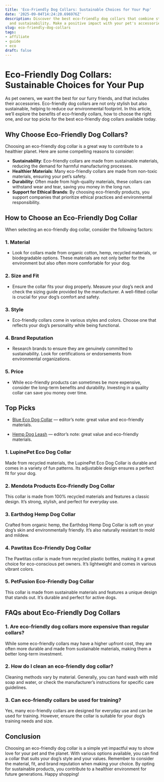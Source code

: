 ```yaml
---
title: 'Eco-Friendly Dog Collars: Sustainable Choices for Your Pup'
date: '2025-09-04T14:24:20.696976Z'
description: Discover the best eco-friendly dog collars that combine style, comfort,
  and sustainability. Make a positive impact with your pet's accessories.
slug: eco-friendly-dog-collars
tags:
- affiliate
- guide
- eco
draft: false
---
```


# Eco-Friendly Dog Collars: Sustainable Choices for Your Pup

As pet owners, we want the best for our furry friends, and that includes their accessories. Eco-friendly dog collars are not only stylish but also sustainable, helping to reduce our environmental footprint. In this article, we’ll explore the benefits of eco-friendly collars, how to choose the right one, and our top picks for the best eco-friendly dog collars available today.

## Why Choose Eco-Friendly Dog Collars?

Choosing an eco-friendly dog collar is a great way to contribute to a healthier planet. Here are some compelling reasons to consider:

- **Sustainability**: Eco-friendly collars are made from sustainable materials, reducing the demand for harmful manufacturing processes.
- **Healthier Materials**: Many eco-friendly collars are made from non-toxic materials, ensuring your pet’s safety.
- **Durability**: Often made from high-quality materials, these collars can withstand wear and tear, saving you money in the long run.
- **Support for Ethical Brands**: By choosing eco-friendly products, you support companies that prioritize ethical practices and environmental responsibility.

## How to Choose an Eco-Friendly Dog Collar

When selecting an eco-friendly dog collar, consider the following factors:

### 1. Material
- Look for collars made from organic cotton, hemp, recycled materials, or biodegradable options. These materials are not only better for the environment but also often more comfortable for your dog.

### 2. Size and Fit
- Ensure the collar fits your dog properly. Measure your dog’s neck and check the sizing guide provided by the manufacturer. A well-fitted collar is crucial for your dog’s comfort and safety.

### 3. Style
- Eco-friendly collars come in various styles and colors. Choose one that reflects your dog’s personality while being functional.

### 4. Brand Reputation
- Research brands to ensure they are genuinely committed to sustainability. Look for certifications or endorsements from environmental organizations.

### 5. Price
- While eco-friendly products can sometimes be more expensive, consider the long-term benefits and durability. Investing in a quality collar can save you money over time.

## Top Picks

- [Blue Eco Dog Collar](https://www.amazon.com/dp/B0B12345AB/?tag=ecopetguide-20) — editor’s note: great value and eco-friendly materials.

- [Hemp Dog Leash](https://www.amazon.com/dp/B08HEMP123/?tag=ecopetguide-20) — editor’s note: great value and eco-friendly materials.

### 1. **LupinePet Eco Dog Collar**  
Made from recycled materials, the LupinePet Eco Dog Collar is durable and comes in a variety of fun patterns. Its adjustable design ensures a perfect fit for your dog.

### 2. **Mendota Products Eco-Friendly Dog Collar**  
This collar is made from 100% recycled materials and features a classic design. It’s strong, stylish, and perfect for everyday use.

### 3. **Earthdog Hemp Dog Collar**  
Crafted from organic hemp, the Earthdog Hemp Dog Collar is soft on your dog’s skin and environmentally friendly. It’s also naturally resistant to mold and mildew.

### 4. **Pawtitas Eco-Friendly Dog Collar**  
The Pawtitas collar is made from recycled plastic bottles, making it a great choice for eco-conscious pet owners. It’s lightweight and comes in various vibrant colors.

### 5. **PetFusion Eco-Friendly Dog Collar**  
This collar is made from sustainable materials and features a unique design that stands out. It’s durable and perfect for active dogs.

## FAQs about Eco-Friendly Dog Collars

### 1. **Are eco-friendly dog collars more expensive than regular collars?**  
While some eco-friendly collars may have a higher upfront cost, they are often more durable and made from sustainable materials, making them a better long-term investment.

### 2. **How do I clean an eco-friendly dog collar?**  
Cleaning methods vary by material. Generally, you can hand wash with mild soap and water, or check the manufacturer’s instructions for specific care guidelines.

### 3. **Can eco-friendly collars be used for training?**  
Yes, many eco-friendly collars are designed for everyday use and can be used for training. However, ensure the collar is suitable for your dog’s training needs and size.

## Conclusion

Choosing an eco-friendly dog collar is a simple yet impactful way to show love for your pet and the planet. With various options available, you can find a collar that suits your dog’s style and your values. Remember to consider the material, fit, and brand reputation when making your choice. By opting for sustainable products, you contribute to a healthier environment for future generations. Happy shopping!